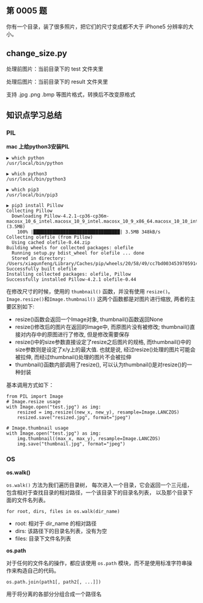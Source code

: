 ## 第 0005 题
你有一个目录，装了很多照片，把它们的尺寸变成都不大于 iPhone5 分辨率的大小。

## change_size.py

处理前图片：当前目录下的 test 文件夹里

处理后图片：当前目录下的 result 文件夹里

支持 .jpg .png .bmp 等图片格式，转换后不改变原格式

## 知识点学习总结
### PIL

**mac 上给python3安装PIL**

```
▶ which python
/usr/local/bin/python

▶ which python3
/usr/local/bin/python3

▶ which pip3
/usr/local/bin/pip3

▶ pip3 install Pillow
Collecting Pillow
  Downloading Pillow-4.2.1-cp36-cp36m-macosx_10_6_intel.macosx_10_9_intel.macosx_10_9_x86_64.macosx_10_10_intel.macosx_10_10_x86_64.whl (3.5MB)
    100% |████████████████████████████████| 3.5MB 348kB/s
Collecting olefile (from Pillow)
  Using cached olefile-0.44.zip
Building wheels for collected packages: olefile
  Running setup.py bdist_wheel for olefile ... done
  Stored in directory: /Users/xiaqunfeng/Library/Caches/pip/wheels/20/58/49/cc7bd00345397059149a10b0259ef38b867935ea2ecff99a9b
Successfully built olefile
Installing collected packages: olefile, Pillow
Successfully installed Pillow-4.2.1 olefile-0.44
```

在修改尺寸的时候，使用的 `thumbnail()` 函数，并没有使用 `resize()`。 `Image.resize()`和`Image.thumbnail()` 这两个函数都是对图片进行缩放, 两者的主要区别如下:

- resize()函数会返回一个Image对象, thumbnail()函数返回None
- resize()修改后的图片在返回的Image中, 而原图片没有被修改; thumbnail()直接对内存中的原图进行了修改, 但是修改需要保存
- resize()中的size参数直接设定了resize之后图片的规格, 而thumbnail()中的size参数则是设定了x/y上的最大值. 也就是说, 经过resize()处理的图片可能会被拉伸, 而经过thumbnail()处理的图片不会被拉伸
- thumbnail()函数内部调用了resize(), 可以认为thumbnail()是对resize()的一种封装

基本调用方式如下：

```
from PIL import Image
# Image.resize usage
with Image.open("test.jpg") as img:
    resized = img.resize((new_x, new_y), resample=Image.LANCZOS)
    resized.save("resized.jpg", format="jpeg")

# Image.thumbnail usage
with Image.open("test.jpg") as img:
    img.thumbnail((max_x, max_y), resample=Image.LANCZOS)
    img.save("thumbnail.jpg", format="jpeg")
```

### OS

**os.walk()**

`os.walk()` 方法为我们遍历目录树， 每次进入一个目录，它会返回一个三元组，包含相对于查找目录的相对路径，一个该目录下的目录名列表， 以及那个目录下面的文件名列表。

```
for root, dirs, files in os.walk(dir_name)
```

- root: 相对于 dir_name 的相对路径
- dirs: 该路径下的目录名列表，没有为空
- files: 目录下文件名列表

**os.path**

对于任何的文件名的操作，都应该使用 `os.path` 模块，而不是使用标准字符串操作来构造自己的代码。

```
os.path.join(path1[, path2[, ...]])
```

用于将分离的各部分分组合成一个路径名

